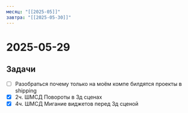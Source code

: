 ```yaml
---
месяц: "[[2025-05]]"
завтра: "[[2025-05-30]]"
---
```


# 2025-05-29

## Задачи

 - [ ] Разобраться почему только на моём компе билдятся проекты в shipping
 - [x] 2ч. ШМСД Повороты в 3д сценах
 - [x] 4ч. ШМСД Мигание виджетов перед 3д сценой
